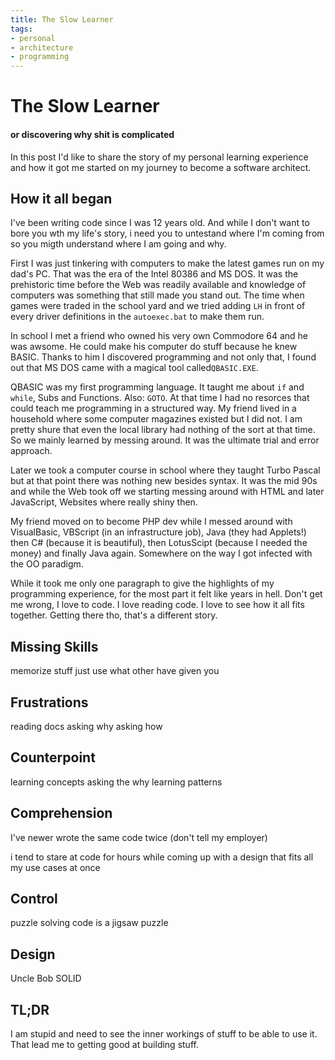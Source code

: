 ```yaml
---
title: The Slow Learner
tags:
- personal
- architecture
- programming
---
```

# The Slow Learner
#### or discovering why shit is complicated

In this post I'd like to share the story of my personal learning experience and how it got me started on my journey to become a software architect.
## How it all began
I've been writing code since I was 12 years old. And while I don't want to bore you wth my life's story, 
i need you to untestand where I'm coming from so you migth understand where I am going and why.

First I was just tinkering with computers to make the latest games run on my dad's PC. That was the era of the Intel 80386 and MS DOS. It was the prehistoric time before the Web was readily available and knowledge of computers was something that still made you stand out. 
The time when games were traded in the school yard and we tried adding `LH` in front of  every driver definitions in the `autoexec.bat` to make them run.

In school I met a friend who owned his very own Commodore 64 and he was awsome. He could make his computer do stuff because he knew BASIC. Thanks to him I discovered programming and not only that, I found out that MS DOS came with a magical tool called`QBASIC.EXE`. 

QBASIC was my first programming language. It taught me about `if` and `while`, Subs and Functions. Also: `GOTO`. At that time I had no resorces that could teach me programming in a structured way. My friend lived in a household where some computer magazines existed but I did not. I am pretty shure that even the local library had nothing of the sort at that time. So we mainly learned by messing around. It was the ultimate trial and error approach.

Later we took a computer course in school where they taught Turbo Pascal but at that point there was nothing new besides syntax. It was the mid 90s and while the Web took off we starting messing around with HTML and later JavaScript, Websites where really shiny then.

My friend moved on to become PHP dev while I messed around with VisualBasic, VBScript (in an infrastructure job), Java (they had Applets!) then C# (because it is beautiful), then LotusScipt (because I needed the money) and finally Java again. Somewhere on the way I got infected with the OO paradigm.

While it took me only one paragraph to give the highlights of my programming experience, for the most part it felt like years in hell. Don't get me wrong, I love to code. I love reading code. I love to see how it all fits together. Getting there tho, that's a different story.

## Missing Skills
memorize stuff
just use what other have given you

## Frustrations
reading docs
asking why
asking how
## Counterpoint
learning concepts
asking the why
learning patterns
## Comprehension
I've newer wrote the same code twice (don't tell my employer)

i tend to stare at code for hours while coming up with a design that fits all my use cases at once 

## Control
puzzle solving
code is a jigsaw puzzle
## Design
Uncle Bob
SOLID 
## TL;DR
I am stupid and need to see the inner workings of stuff to be able to use it. That lead me to getting good at building stuff.

<!--stackedit_data:
eyJoaXN0b3J5IjpbMTcwNTgxMTAwMCwyMTA3NzYzODU0LDEzND
kxNjIzMDQsMTIzNTA1MTYzMCwtODM0Nzc4MzYsMTkxODE1NDQy
NiwxMjAyMzU0OTgsLTY3NDEwNTU2MiwtODg0MzI3NzMxLDExNz
AwODYwMjksLTE0MzUzODM0MDIsMTc4NTcxMjY3OSw4NDgxMDYx
ODMsLTE4MTAxMzQ0NDRdfQ==
-->
